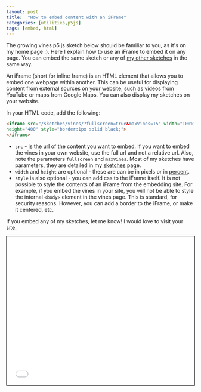 ```yaml
---
layout: post
title:  "How to embed content with an iFrame"
categories: [utilities,p5js]
tags: [embed, html]
---
```




The growing vines p5.js sketch below should be familiar to you, as it's on my home page :). Here I explain how to use an iFrame to embed it on any page. You can embed the same sketch or any of [my other sketches](/sketches) in the same way.<!--more-->

An iFrame (short for inline frame) is an HTML element that allows you to embed one webpage within another. This can be useful for displaying content from external sources on your website, such as videos from YouTube or maps from Google Maps. You can also display my sketches on your website.

In your HTML code, add the following:

```html
<iframe src="/sketches/vines/?fullscreen=true&maxVines=15" width="100%" 
height="400" style="border:1px solid black;">
</iframe>
```

- `src` - is the url of the content you want to embed. If you want to embed the  vines in your own website, use the full url and not a relative url. Also, note the parameters
`fullscreen` and `maxVines`. Most of my sketches have parameters, they are detailed in my [sketches](/sketches) page. 
- `width` and `height` are optional - these are can be in pixels or in [percent](https://stackoverflow.com/questions/24299990/can-percentage-be-provided-in-iframe-tag-of-html5-tag-for-height-and-width).  
- `style` is also optional - you can add css to the iFrame itself. It is not possible to style the contents of an iFrame from the embedding site. For example, if you embed the vines in your site, you will not be able to style the internal `<body>` element in the vines page. This is standard, for security reasons. However, you can add a border to the iFrame, or make it centered, etc.

If you embed any of my sketches, let me know! I would love to visit your site.

<iframe src="/sketches/vines/?fullscreen=true&maxVines=15" width="100%" height="400" style="border:1px solid black;">
</iframe>